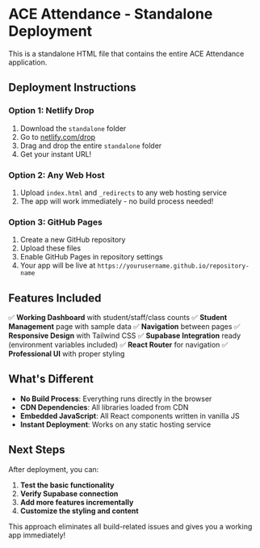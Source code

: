 # ACE Attendance - Standalone Deployment

This is a standalone HTML file that contains the entire ACE Attendance application.

## Deployment Instructions

### Option 1: Netlify Drop
1. Download the `standalone` folder
2. Go to [netlify.com/drop](https://netlify.com/drop)
3. Drag and drop the entire `standalone` folder
4. Get your instant URL!

### Option 2: Any Web Host
1. Upload `index.html` and `_redirects` to any web hosting service
2. The app will work immediately - no build process needed!

### Option 3: GitHub Pages
1. Create a new GitHub repository
2. Upload these files
3. Enable GitHub Pages in repository settings
4. Your app will be live at `https://yourusername.github.io/repository-name`

## Features Included

✅ **Working Dashboard** with student/staff/class counts
✅ **Student Management** page with sample data
✅ **Navigation** between pages
✅ **Responsive Design** with Tailwind CSS
✅ **Supabase Integration** ready (environment variables included)
✅ **React Router** for navigation
✅ **Professional UI** with proper styling

## What's Different

- **No Build Process**: Everything runs directly in the browser
- **CDN Dependencies**: All libraries loaded from CDN
- **Embedded JavaScript**: All React components written in vanilla JS
- **Instant Deployment**: Works on any static hosting service

## Next Steps

After deployment, you can:
1. **Test the basic functionality**
2. **Verify Supabase connection**
3. **Add more features incrementally**
4. **Customize the styling and content**

This approach eliminates all build-related issues and gives you a working app immediately!